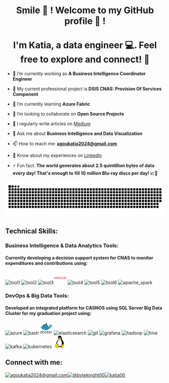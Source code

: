 <h1 align="center"> Smile 📸 ! Welcome to my GitHub profile 🚀 ! </h1>
<h1 align="center"> I'm Katia, a data engineer 💻. Feel free to explore and connect! 🤝 </h1>

- 🔭 I’m currently working as **A Business Intelligence Coordinator Engineer**
  
- 🚧 My current professional project is **DSIS CNAS: Provision Of Services Component**

- 🌱 I’m currently learning **Azure Fabric**

- 🤝 I’m looking to collaborate on **Open Source Projects**

- 📝 I regularly write articles on [Medium](https://medium.com/@byteknight00)

- 💬 Ask me about **Business Intelligence and Data Visualization**

- 📫 How to reach me: **agoukatia2024@gmail.com**

- 📄 Know about my experiences on [LinkedIn](http://www.linkedin.com/in/katia00/)

- ⚡ Fun fact: **The world generates about 2.5 quintillion bytes of data every day! That's enough to fill 10 million Blu-ray discs per day! 📈💾**

<div align="center">
  <picture>
    <source media="(prefers-color-scheme: dark)" srcset="https://raw.githubusercontent.com/platane/platane/output/github-contribution-grid-snake-dark.svg">
    <source media="(prefers-color-scheme: light)" srcset="https://raw.githubusercontent.com/platane/platane/output/github-contribution-grid-snake.svg">
    <img alt="github contribution grid snake animation" src="https://raw.githubusercontent.com/platane/platane/output/github-contribution-grid-snake.svg">
  </picture>
</div>

<h2 align="left">Technical Skills:</h2>

<h3 align="left">Business Intelligence & Data Analytics Tools:</h3>
<h4 align="left">Currently developing a decision support system for CNAS to monitor expenditures and contributions using:</h4>
<p align="left">
  <img src="https://img.icons8.com/?size=100&id=Ny0t2MYrJ70p&format=png&color=000000" alt="tool1" width="40" height="40"/>
  <img src="https://img.icons8.com/?size=100&id=laYYF3dV0Iew&format=png&color=000000" alt="tool2" width="40" height="40"/>
  <img src="https://img.icons8.com/?size=100&id=B-Idie2ABd2i&format=png&color=000000" alt="tool3" width="40" height="40"/><a href="https://www.oracle.com/" target="_blank" rel="noreferrer"><img src="https://raw.githubusercontent.com/devicons/devicon/master/icons/oracle/oracle-original.svg" alt="oracle" width="40" height="40"/></a>
  <img src="https://img.icons8.com/?size=50&id=13441&format=png&color=000000" alt="tool4" width="40" height="40"/>
  <img src="https://img.icons8.com/?size=100&id=7JREbec1RZXO&format=png&color=000000" alt="tool5" width="40" height="40"/>
  <img src="https://img.icons8.com/?size=100&id=117561&format=png&color=000000" alt="tool6" width="40" height="40"/>
  <img src="https://www.vectorlogo.zone/logos/apache_spark/apache_spark-ar21.svg" alt="apache_spark" width="40" height="40"/>
</p>

<h3 align="left">DevOps & Big Data Tools:</h3>
<h4 align="left">Developed an integrated platform for CASNOS using SQL Server Big Data Cluster for my graduation project using:</h4>
<p align="left">
  <img src="https://www.vectorlogo.zone/logos/microsoft_azure/microsoft_azure-icon.svg" alt="azure" width="40" height="40"/>
  <img src="https://www.vectorlogo.zone/logos/gnu_bash/gnu_bash-icon.svg" alt="bash" width="40" height="40"/>
  <img src="https://raw.githubusercontent.com/devicons/devicon/master/icons/docker/docker-original-wordmark.svg" alt="docker" width="40" height="40"/>
  <img src="https://www.vectorlogo.zone/logos/elastic/elastic-icon.svg" alt="elasticsearch" width="40" height="40"/>
  <img src="https://www.vectorlogo.zone/logos/git-scm/git-scm-icon.svg" alt="git" width="40" height="40"/>
  <img src="https://www.vectorlogo.zone/logos/grafana/grafana-icon.svg" alt="grafana" width="40" height="40"/>
  <img src="https://www.vectorlogo.zone/logos/apache_hadoop/apache_hadoop-icon.svg" alt="hadoop" width="40" height="40"/>
  <img src="https://www.vectorlogo.zone/logos/apache_hive/apache_hive-icon.svg" alt="hive" width="40" height="40"/>
  <img src="https://www.vectorlogo.zone/logos/apache_kafka/apache_kafka-icon.svg" alt="kafka" width="40" height="40"/>
  <img src="https://www.vectorlogo.zone/logos/kubernetes/kubernetes-icon.svg" alt="kubernetes" width="40" height="40"/>
  <img src="https://raw.githubusercontent.com/devicons/devicon/master/icons/linux/linux-original.svg" alt="linux" width="40" height="40"/>
</p>

<h2 align="left">Connect with me:</h2>
<p align="left"><a href="mailto:agoukatia2024@gmail.com">
    <img align="center" src="https://raw.githubusercontent.com/maurodesouza/profile-readme-generator/master/src/assets/icons/social/gmail/default.svg" alt="agoukatia2024@gmail.com" height="30" width="40"/></a><a href="https://medium.com/@byteknight00"><img align="center" src="https://raw.githubusercontent.com/rahuldkjain/github-profile-readme-generator/master/src/images/icons/Social/medium.svg" alt="@byteknight00" height="30" width="40"/></a><a href="https://linkedin.com/in/katia00" target="blank"><img align="center" src="https://raw.githubusercontent.com/rahuldkjain/github-profile-readme-generator/master/src/images/icons/Social/linked-in-alt.svg" alt="katia00" height="30" width="40"/></a>
</p>
